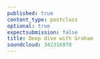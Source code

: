 ```yaml
---
published: true
content_type: postclass
optional: true
expectsubmission: false
title: Deep dive with Graham
soundcloud: 342316870
---
```



